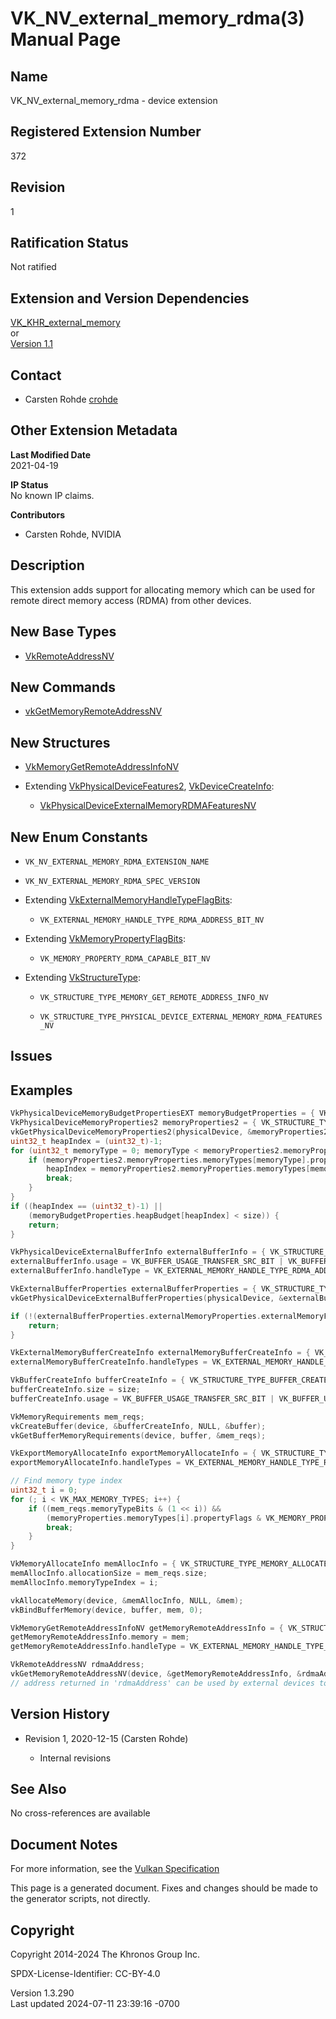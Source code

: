 # VK_NV_external_memory_rdma(3) Manual Page

## Name

VK_NV_external_memory_rdma - device extension



## <a href="#_registered_extension_number" class="anchor"></a>Registered Extension Number

372

## <a href="#_revision" class="anchor"></a>Revision

1

## <a href="#_ratification_status" class="anchor"></a>Ratification Status

Not ratified

## <a href="#_extension_and_version_dependencies" class="anchor"></a>Extension and Version Dependencies

[VK_KHR_external_memory](https://registry.khronos.org/vulkan/specs/1.3-extensions/man/html/VK_KHR_external_memory.html)  
or  
[Version 1.1](#versions-1.1)  

## <a href="#_contact" class="anchor"></a>Contact

- Carsten Rohde <a
  href="https://github.com/KhronosGroup/Vulkan-Docs/issues/new?body=%5BVK_NV_external_memory_rdma%5D%20@crohde%0A*Here%20describe%20the%20issue%20or%20question%20you%20have%20about%20the%20VK_NV_external_memory_rdma%20extension*"
  target="_blank" rel="nofollow noopener"><em></em>crohde</a>

## <a href="#_other_extension_metadata" class="anchor"></a>Other Extension Metadata

**Last Modified Date**  
2021-04-19

**IP Status**  
No known IP claims.

**Contributors**  
- Carsten Rohde, NVIDIA

## <a href="#_description" class="anchor"></a>Description

This extension adds support for allocating memory which can be used for
remote direct memory access (RDMA) from other devices.

## <a href="#_new_base_types" class="anchor"></a>New Base Types

- [VkRemoteAddressNV](https://registry.khronos.org/vulkan/specs/1.3-extensions/man/html/VkRemoteAddressNV.html)

## <a href="#_new_commands" class="anchor"></a>New Commands

- [vkGetMemoryRemoteAddressNV](https://registry.khronos.org/vulkan/specs/1.3-extensions/man/html/vkGetMemoryRemoteAddressNV.html)

## <a href="#_new_structures" class="anchor"></a>New Structures

- [VkMemoryGetRemoteAddressInfoNV](https://registry.khronos.org/vulkan/specs/1.3-extensions/man/html/VkMemoryGetRemoteAddressInfoNV.html)

- Extending [VkPhysicalDeviceFeatures2](https://registry.khronos.org/vulkan/specs/1.3-extensions/man/html/VkPhysicalDeviceFeatures2.html),
  [VkDeviceCreateInfo](https://registry.khronos.org/vulkan/specs/1.3-extensions/man/html/VkDeviceCreateInfo.html):

  - [VkPhysicalDeviceExternalMemoryRDMAFeaturesNV](https://registry.khronos.org/vulkan/specs/1.3-extensions/man/html/VkPhysicalDeviceExternalMemoryRDMAFeaturesNV.html)

## <a href="#_new_enum_constants" class="anchor"></a>New Enum Constants

- `VK_NV_EXTERNAL_MEMORY_RDMA_EXTENSION_NAME`

- `VK_NV_EXTERNAL_MEMORY_RDMA_SPEC_VERSION`

- Extending
  [VkExternalMemoryHandleTypeFlagBits](https://registry.khronos.org/vulkan/specs/1.3-extensions/man/html/VkExternalMemoryHandleTypeFlagBits.html):

  - `VK_EXTERNAL_MEMORY_HANDLE_TYPE_RDMA_ADDRESS_BIT_NV`

- Extending [VkMemoryPropertyFlagBits](https://registry.khronos.org/vulkan/specs/1.3-extensions/man/html/VkMemoryPropertyFlagBits.html):

  - `VK_MEMORY_PROPERTY_RDMA_CAPABLE_BIT_NV`

- Extending [VkStructureType](https://registry.khronos.org/vulkan/specs/1.3-extensions/man/html/VkStructureType.html):

  - `VK_STRUCTURE_TYPE_MEMORY_GET_REMOTE_ADDRESS_INFO_NV`

  - `VK_STRUCTURE_TYPE_PHYSICAL_DEVICE_EXTERNAL_MEMORY_RDMA_FEATURES_NV`

## <a href="#_issues" class="anchor"></a>Issues

## <a href="#_examples" class="anchor"></a>Examples

``` c
VkPhysicalDeviceMemoryBudgetPropertiesEXT memoryBudgetProperties = { VK_STRUCTURE_TYPE_PHYSICAL_DEVICE_MEMORY_BUDGET_PROPERTIES_EXT };
VkPhysicalDeviceMemoryProperties2 memoryProperties2 = { VK_STRUCTURE_TYPE_PHYSICAL_DEVICE_MEMORY_PROPERTIES_2, &memoryBudgetProperties };
vkGetPhysicalDeviceMemoryProperties2(physicalDevice, &memoryProperties2);
uint32_t heapIndex = (uint32_t)-1;
for (uint32_t memoryType = 0; memoryType < memoryProperties2.memoryProperties.memoryTypeCount; memoryType++) {
    if (memoryProperties2.memoryProperties.memoryTypes[memoryType].propertyFlags & VK_MEMORY_PROPERTY_RDMA_CAPABLE_BIT_NV) {
        heapIndex = memoryProperties2.memoryProperties.memoryTypes[memoryType].heapIndex;
        break;
    }
}
if ((heapIndex == (uint32_t)-1) ||
    (memoryBudgetProperties.heapBudget[heapIndex] < size)) {
    return;
}

VkPhysicalDeviceExternalBufferInfo externalBufferInfo = { VK_STRUCTURE_TYPE_PHYSICAL_DEVICE_EXTERNAL_BUFFER_INFO };
externalBufferInfo.usage = VK_BUFFER_USAGE_TRANSFER_SRC_BIT | VK_BUFFER_USAGE_TRANSFER_DST_BIT;
externalBufferInfo.handleType = VK_EXTERNAL_MEMORY_HANDLE_TYPE_RDMA_ADDRESS_BIT_NV;

VkExternalBufferProperties externalBufferProperties = { VK_STRUCTURE_TYPE_EXTERNAL_BUFFER_PROPERTIES };
vkGetPhysicalDeviceExternalBufferProperties(physicalDevice, &externalBufferInfo, &externalBufferProperties);

if (!(externalBufferProperties.externalMemoryProperties.externalMemoryFeatures & VK_EXTERNAL_MEMORY_FEATURE_EXPORTABLE_BIT)) {
    return;
}

VkExternalMemoryBufferCreateInfo externalMemoryBufferCreateInfo = { VK_STRUCTURE_TYPE_EXTERNAL_MEMORY_BUFFER_CREATE_INFO };
externalMemoryBufferCreateInfo.handleTypes = VK_EXTERNAL_MEMORY_HANDLE_TYPE_RDMA_ADDRESS_BIT_NV;

VkBufferCreateInfo bufferCreateInfo = { VK_STRUCTURE_TYPE_BUFFER_CREATE_INFO, &externalMemoryBufferCreateInfo };
bufferCreateInfo.size = size;
bufferCreateInfo.usage = VK_BUFFER_USAGE_TRANSFER_SRC_BIT | VK_BUFFER_USAGE_TRANSFER_DST_BIT;

VkMemoryRequirements mem_reqs;
vkCreateBuffer(device, &bufferCreateInfo, NULL, &buffer);
vkGetBufferMemoryRequirements(device, buffer, &mem_reqs);

VkExportMemoryAllocateInfo exportMemoryAllocateInfo = { VK_STRUCTURE_TYPE_EXPORT_MEMORY_ALLOCATE_INFO };
exportMemoryAllocateInfo.handleTypes = VK_EXTERNAL_MEMORY_HANDLE_TYPE_RDMA_ADDRESS_BIT_NV;

// Find memory type index
uint32_t i = 0;
for (; i < VK_MAX_MEMORY_TYPES; i++) {
    if ((mem_reqs.memoryTypeBits & (1 << i)) &&
        (memoryProperties.memoryTypes[i].propertyFlags & VK_MEMORY_PROPERTY_RDMA_CAPABLE_BIT_NV)) {
        break;
    }
}

VkMemoryAllocateInfo memAllocInfo = { VK_STRUCTURE_TYPE_MEMORY_ALLOCATE_INFO, &exportMemoryAllocateInfo };
memAllocInfo.allocationSize = mem_reqs.size;
memAllocInfo.memoryTypeIndex = i;

vkAllocateMemory(device, &memAllocInfo, NULL, &mem);
vkBindBufferMemory(device, buffer, mem, 0);

VkMemoryGetRemoteAddressInfoNV getMemoryRemoteAddressInfo = { VK_STRUCTURE_TYPE_MEMORY_GET_REMOTE_ADDRESS_INFO_NV };
getMemoryRemoteAddressInfo.memory = mem;
getMemoryRemoteAddressInfo.handleType = VK_EXTERNAL_MEMORY_HANDLE_TYPE_RDMA_ADDRESS_BIT_NV;

VkRemoteAddressNV rdmaAddress;
vkGetMemoryRemoteAddressNV(device, &getMemoryRemoteAddressInfo, &rdmaAddress);
// address returned in 'rdmaAddress' can be used by external devices to initiate RDMA transfers
```

## <a href="#_version_history" class="anchor"></a>Version History

- Revision 1, 2020-12-15 (Carsten Rohde)

  - Internal revisions

## <a href="#_see_also" class="anchor"></a>See Also

No cross-references are available

## <a href="#_document_notes" class="anchor"></a>Document Notes

For more information, see the <a
href="https://registry.khronos.org/vulkan/specs/1.3-extensions/html/vkspec.html#VK_NV_external_memory_rdma"
target="_blank" rel="noopener">Vulkan Specification</a>

This page is a generated document. Fixes and changes should be made to
the generator scripts, not directly.

## <a href="#_copyright" class="anchor"></a>Copyright

Copyright 2014-2024 The Khronos Group Inc.

SPDX-License-Identifier: CC-BY-4.0

Version 1.3.290  
Last updated 2024-07-11 23:39:16 -0700
